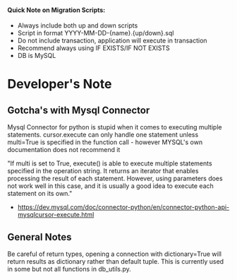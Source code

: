 #### Quick Note on Migration Scripts:
* Always include both up and down scripts
* Script in format YYYY-MM-DD-{name}.{up/down}.sql
* Do not include transaction, application will execute in transaction
* Recommend always using IF EXISTS/IF NOT EXISTS
* DB is MySQL


# Developer's Note

## Gotcha's with Mysql Connector
Mysql Connector for python is stupid when it comes to executing multiple statements.
cursor.execute can only handle one statement unless multi=True is specified in
the function call - however MYSQL's own documentation does not recommend it

"If multi is set to True, execute() is able to execute multiple statements specified in the operation string. It returns an iterator that enables processing the result of each statement. However, using parameters does not work well in this case, and it is usually a good idea to execute each statement on its own."
- https://dev.mysql.com/doc/connector-python/en/connector-python-api-mysqlcursor-execute.html

## General Notes
Be careful of return types, opening a connection with dictionary=True will return results as 
dictionary rather than default tuple. This is currently used in some but not all functions in
db_utils.py. 
